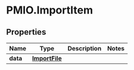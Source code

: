 # PMIO.ImportItem

## Properties
Name | Type | Description | Notes
------------ | ------------- | ------------- | -------------
**data** | [**ImportFile**](ImportFile.md) |  | 


